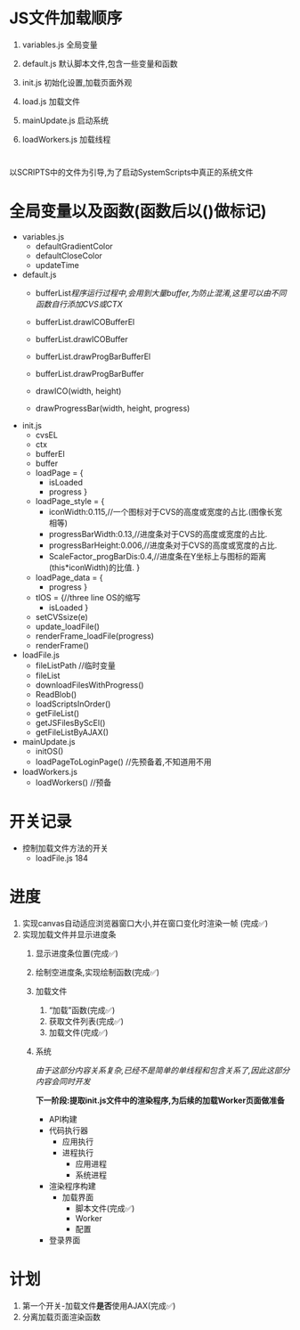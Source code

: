 # JS文件加载顺序
1. variables.js 全局变量
2. default.js 默认脚本文件,包含一些变量和函数
3. init.js 初始化设置,加载页面外观
4. load.js 加载文件

5. mainUpdate.js 启动系统
6. loadWorkers.js 加载线程
# 
以SCRIPTS中的文件为引导,为了启动SystemScripts中真正的系统文件

# 全局变量以及函数(函数后以()做标记)
- variables.js
    - defaultGradientColor
    - defaultCloseColor
    - updateTime
- default.js
    - bufferList*程序运行过程中,会用到大量buffer,为防止混淆,这里可以由不同函数自行添加CVS或CTX*
    - bufferList.drawICOBufferEl
    - bufferList.drawICOBuffer
    - bufferList.drawProgBarBufferEl
    - bufferList.drawProgBarBuffer

    - drawICO(width, height)
    - drawProgressBar(width, height, progress)
- init.js
    - cvsEL
    - ctx
    - bufferEl
    - buffer
    - loadPage = {
        - isLoaded
        - progress
    }
    - loadPage_style = {
        - iconWidth:0.115,//一个图标对于CVS的高度或宽度的占比.(图像长宽相等)
        - progressBarWidth:0.13,//进度条对于CVS的高度或宽度的占比.
        - progressBarHeight:0.006,//进度条对于CVS的高度或宽度的占比.
        - ScaleFactor_progBarDis:0.4,//进度条在Y坐标上与图标的距离(this*iconWidth)的比值.
    }
    - loadPage_data = {
        - progress
    }
    - tlOS = {//three line OS的缩写
        - isLoaded
    }
    - setCVSsize(e)
    - update_loadFile()
    - renderFrame_loadFile(progress)
    - renderFrame()
- loadFile.js
    - fileListPath //临时变量
    - fileList
    - downloadFilesWithProgress()
    - ReadBlob()
    - loadScriptsInOrder()
    - getFileList()
    - getJSFilesByScEl()
    - getFileListByAJAX()
- mainUpdate.js
    - initOS()
    - loadPageToLoginPage() //先预备着,不知道用不用
- loadWorkers.js
    - loadWorkers() //预备
# 开关记录
- 控制加载文件方法的开关
    - loadFile.js 184
# 进度
1. 实现canvas自动适应浏览器窗口大小,并在窗口变化时渲染一帧 (完成✅)
2. 实现加载文件并显示进度条
    1. 显示进度条位置(完成✅)
    2. 绘制空进度条,实现绘制函数(完成✅)
    3. 加载文件
        1. “加载”函数(完成✅)
        2. 获取文件列表(完成✅)
        3. 加载文件(完成✅)
    4. 系统

        *由于这部分内容关系复杂,已经不是简单的单线程和包含关系了,因此这部分内容会同时开发*

        **下一阶段:提取init.js文件中的渲染程序,为后续的加载Worker页面做准备**

        - API构建
        - 代码执行器
            - 应用执行
            - 进程执行
                - 应用进程
                - 系统进程
        - 渲染程序构建
            - 加载界面
                - 脚本文件(完成✅)
                - Worker
                - 配置
        - 登录界面
# 计划
1. 第一个开关-加载文件**是否**使用AJAX(完成✅)
2. 分离加载页面渲染函数